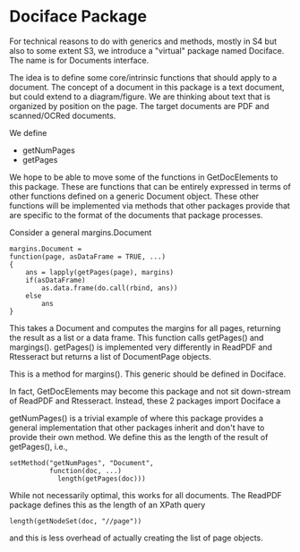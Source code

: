 
# Dociface Package


For technical reasons to do with generics and methods, mostly in S4 but also to some extent S3,
we introduce a "virtual" package named Dociface. The name is for Documents interface.

The idea is to define some core/intrinsic functions that should apply to a document.
The concept of a document in this package is a text document, but could extend to a diagram/figure.
We are thinking about text that is organized by position on the page.
The target documents are PDF and scanned/OCRed documents.

We define 
+ getNumPages
+ getPages

We hope to be able to move some of the functions in GetDocElements
to this package. These are functions that can be entirely expressed
in terms of other functions defined on a generic Document object.
These other functions will be implemented via methods that
other packages provide that are specific to the format of the documents
that package processes.

Consider a general margins.Document
```
margins.Document = 
function(page, asDataFrame = TRUE, ...)        
{
    ans = lapply(getPages(page), margins)
    if(asDataFrame)
        as.data.frame(do.call(rbind, ans))
    else
        ans
}
```
This takes a Document and computes the margins for all pages, returning
the result as a list or a data frame.
This function calls getPages() and margings(). getPages() is implemented very differently in ReadPDF
and Rtesseract but returns a list of DocumentPage objects.


This is a method for margins(). This generic should be defined in Dociface.



In fact, GetDocElements may become this package
and not sit down-stream of ReadPDF and Rtesseract. Instead, these 2 packages
import Dociface a

getNumPages() is a trivial example of where this package provides a general implementation
that other packages inherit and don't have to provide their own method.
We define this as the length of the result of getPages(), i.e.,
```
setMethod("getNumPages", "Document",
          function(doc, ...)
            length(getPages(doc)))
```
While not necessarily optimal, this works for all documents.
The ReadPDF package defines this as the length of an XPath query
```
length(getNodeSet(doc, "//page"))
```
and this is less overhead of actually creating the list of page objects.
